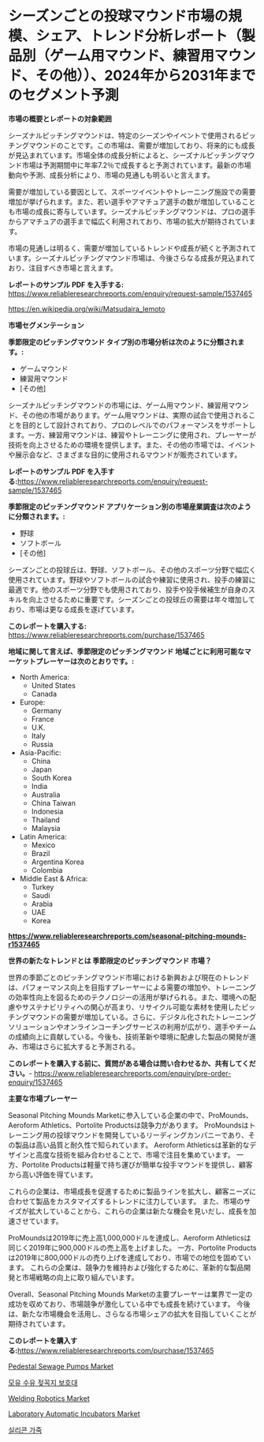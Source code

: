 <p><h1>シーズンごとの投球マウンド市場の規模、シェア、トレンド分析レポート（製品別（ゲーム用マウンド、練習用マウンド、その他））、2024年から2031年までのセグメント予測</h1></p><p><strong>市場の概要とレポートの対象範囲</strong></p>
<p><p>シーズナルピッチングマウンドは、特定のシーズンやイベントで使用されるピッチングマウンドのことです。この市場は、需要が増加しており、将来的にも成長が見込まれています。市場全体の成長分析によると、シーズナルピッチングマウンド市場は予測期間中に年率7.2％で成長すると予測されています。最新の市場動向や予測、成長分析により、市場の見通しも明るいと言えます。</p><p>需要が増加している要因として、スポーツイベントやトレーニング施設での需要増加が挙げられます。また、若い選手やアマチュア選手の数が増加していることも市場の成長に寄与しています。シーズナルピッチングマウンドは、プロの選手からアマチュアの選手まで幅広く利用されており、市場の拡大が期待されています。</p><p>市場の見通しは明るく、需要が増加しているトレンドや成長が続くと予測されています。シーズナルピッチングマウンド市場は、今後さらなる成長が見込まれており、注目すべき市場と言えます。</p></p>
<p><strong>レポートのサンプル PDF を入手する:</strong> <a href="https://www.reliableresearchreports.com/enquiry/request-sample/1537465">https://www.reliableresearchreports.com/enquiry/request-sample/1537465</a></p>
<p><a href="https://en.wikipedia.org/wiki/Matsudaira_Iemoto">https://en.wikipedia.org/wiki/Matsudaira_Iemoto</a></p>
<p><strong>市場セグメンテーション</strong></p>
<p><strong>季節限定のピッチングマウンド タイプ別の市場分析は次のように分類されます。:</strong></p>
<p><ul><li>ゲームマウンド</li><li>練習用マウンド</li><li>[その他]</li></ul></p>
<p><p>シーズナルピッチングマウンドの市場には、ゲーム用マウンド、練習用マウンド、その他の市場があります。ゲーム用マウンドは、実際の試合で使用されることを目的として設計されており、プロのレベルでのパフォーマンスをサポートします。一方、練習用マウンドは、練習やトレーニングに使用され、プレーヤーが技術を向上させるための環境を提供します。また、その他の市場では、イベントや展示会など、さまざまな目的に使用されるマウンドが販売されています。</p></p>
<p><strong>レポートのサンプル PDF を入手する:</strong><a href="https://www.reliableresearchreports.com/enquiry/request-sample/1537465">https://www.reliableresearchreports.com/enquiry/request-sample/1537465</a></p>
<p><strong> 季節限定のピッチングマウンド アプリケーション別の市場産業調査は次のように分類されます。:</strong></p>
<p><ul><li>野球</li><li>ソフトボール</li><li>[その他]</li></ul></p>
<p><p>シーズンごとの投球丘は、野球、ソフトボール、その他のスポーツ分野で幅広く使用されています。野球やソフトボールの試合や練習に使用され、投手の練習に最適です。他のスポーツ分野でも使用されており、投手や投手候補生が自身のスキルを向上させるために重要です。シーズンごとの投球丘の需要は年々増加しており、市場は更なる成長を遂げています。</p></p>
<p><strong>このレポートを購入する:</strong> <a href="https://www.reliableresearchreports.com/purchase/1537465">https://www.reliableresearchreports.com/purchase/1537465</a></p>
<p><strong>地域に関して言えば、季節限定のピッチングマウンド 地域ごとに利用可能なマーケットプレーヤーは次のとおりです。:</strong></p>
<p><ul>
    <li>
        North America:
        <ul>
            <li>United States</li>
            <li>Canada</li>
        </ul>
    </li>
    <li>
        Europe:
        <ul>
            <li>Germany</li>
            <li>France</li>
            <li>U.K.</li>
            <li>Italy</li>
            <li>Russia</li>
        </ul>
    </li>
    <li>
        Asia-Pacific:
        <ul>
            <li>China</li>
            <li>Japan</li>
            <li>South Korea</li>
            <li>India</li>
            <li>Australia</li>
            <li>China Taiwan</li>
            <li>Indonesia</li>
            <li>Thailand</li>
            <li>Malaysia</li>
        </ul>
    </li>
    <li>
        Latin America:
        <ul>
            <li>Mexico</li>
            <li>Brazil</li>
            <li>Argentina Korea</li>
            <li>Colombia</li>
        </ul>
    </li>
    <li>
        Middle East & Africa:
        <ul>
            <li>Turkey</li>
            <li>Saudi</li>
            <li>Arabia</li>
            <li>UAE</li>
            <li>Korea</li>
        </ul>
    </li>
    </ul></p>
<p><strong><a href="https://www.reliableresearchreports.com/seasonal-pitching-mounds-r1537465">https://www.reliableresearchreports.com/seasonal-pitching-mounds-r1537465</a></strong></p>
<p><strong>世界の新たなトレンドとは 季節限定のピッチングマウンド 市場？</strong></p>
<p><p>世界の季節ごとのピッチングマウンド市場における新興および現在のトレンドは、パフォーマンス向上を目指すプレーヤーによる需要の増加や、トレーニングの効率性向上を図るためのテクノロジーの活用が挙げられる。また、環境への配慮やサステナビリティへの関心が高まり、リサイクル可能な素材を使用したピッチングマウンドの需要が増加している。さらに、デジタル化されたトレーニングソリューションやオンラインコーチングサービスの利用が広がり、選手やチームの成績向上に貢献している。今後も、技術革新や環境に配慮した製品の開発が進み、市場はさらに拡大すると予測される。</p></p>
<p><strong>このレポートを購入する前に、質問がある場合は問い合わせるか、共有してください。</strong>- <a href="https://www.reliableresearchreports.com/enquiry/pre-order-enquiry/1537465">https://www.reliableresearchreports.com/enquiry/pre-order-enquiry/1537465</a></p>
<p><strong>主要な市場プレーヤー</strong></p>
<p><p>Seasonal Pitching Mounds Marketに参入している企業の中で、ProMounds、Aeroform Athletics、Portolite Productsは競争力があります。 ProMoundsはトレーニング用の投球マウンドを開発しているリーディングカンパニーであり、その製品は高い品質と耐久性で知られています。 Aeroform Athleticsは革新的なデザインと高度な技術を組み合わせることで、市場で注目を集めています。 一方、Portolite Productsは軽量で持ち運びが簡単な投手マウンドを提供し、顧客から高い評価を得ています。</p><p>これらの企業は、市場成長を促進するために製品ラインを拡大し、顧客ニーズに合わせて製品をカスタマイズするトレンドに注力しています。 また、市場のサイズが拡大していることから、これらの企業は新たな機会を見いだし、成長を加速させています。</p><p> ProMoundsは2019年に売上高1,000,000ドルを達成し、Aeroform Athleticsは同じく2019年に900,000ドルの売上高を上げました。 一方、Portolite Productsは2019年に800,000ドルの売り上げを達成しており、市場での地位を固めています。 これらの企業は、競争力を維持および強化するために、革新的な製品開発と市場戦略の向上に取り組んでいます。</p><p>Overall、Seasonal Pitching Mounds Marketの主要プレーヤーは業界で一定の成功を収めており、市場競争が激化している中でも成長を続けています。 今後は、新たな市場機会を活用し、さらなる市場シェアの拡大を目指していくことが期待されています。</p></p>
<p><strong>このレポートを購入する:</strong><a href="https://www.reliableresearchreports.com/purchase/1537465">https://www.reliableresearchreports.com/purchase/1537465</a></p>
<p><p><a href="https://issuu.com/reportprime-2/docs/pedestal-sewage-pumps-market-size-2030.pptx">Pedestal Sewage Pumps Market</a></p><p><a href="https://github.com/KellyLyncyh543964/Market-Research-Report-List-3/blob/main/240975368525.md">모유 수유 젖꼭지 보호대</a></p><p><a href="https://www.linkedin.com/pulse/welding-robotics-industry-analysis-report-its-market-size-b5kgf?trackingId=9XXvvklfS3qC3q3ITE2KbA%3D%3D">Welding Robotics Market</a></p><p><a href="https://issuu.com/reportprime-2/docs/laboratory-automatic-incubators-market-size-2030.p">Laboratory Automatic Incubators Market</a></p><p><a href="https://github.com/rcabello548/Market-Research-Report-List-3/blob/main/598970968526.md">실리콘 가죽</a></p></p>